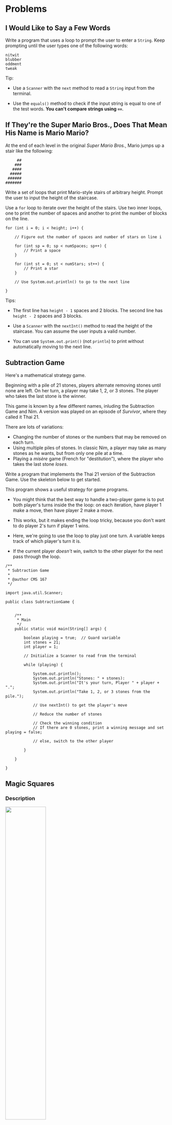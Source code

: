 # Problems

## I Would Like to Say a Few Words

Write a program that uses a loop to prompt the user to enter a `String`. Keep prompting until the user types one of the following words:

```
nitwit
blubber
oddment
tweak
```

Tip:

- Use a `Scanner` with the `next` method to read a `String` input from the terminal.

- Use the `equals()` method to check if the input string is equal to one of the test words. **You can't compare strings using `==`**.


## If They're the Super Mario Bros., Does That Mean His Name is Mario Mario?

At the end of each level in the original *Super Mario Bros.*, Mario jumps up a stair like the following:

```
     ##
    ###
   ####
  #####
 ######
#######
```

Write a set of loops that print Mario-style stairs of arbitrary height. Prompt the user to input the height of the staircase.

Use a `for` loop to iterate over the height of the stairs. Use two inner loops, one to print the number of spaces and another
to print the number of blocks on the line.

```
for (int i = 0; i < height; i++) {

    // Figure out the number of spaces and number of stars on line i

    for (int sp = 0; sp < numSpaces; sp++) {
        // Print a space
    }
    
    for (int st = 0; st < numStars; st++) {
        // Print a star
    }
    
    // Use System.out.println() to go to the next line
    
}

```

Tips: 

- The first line has `height - 1` spaces and 2 blocks. The second line has `height - 2` spaces and 3 blocks.

- Use a `Scanner` with the `nextInt()` method to read the height of the staircase. You can assume the user inputs a valid number.

- You can use `System.out.print()` (not `println`) to print without automatically moving to the next line.

## Subtraction Game

Here's a mathematical strategy game.

Beginning with a pile of 21 stones, players alternate removing stones until none are left. On her turn, a player may take 1, 2,
or 3 stones. The player who takes the last stone is the winner.

This game is known by a few different names, inluding the Subtraction Game and Nim. 
A version was played on an episode of *Survivor*, where they called it Thai 21.

There are lots of variations:

- Changing the number of stones or the numbers that may be removed on each turn.
- Using multiple piles of stones. In classic Nim, a player may take as many stones as he wants, but from only one pile at a time.
- Playing a *misère* game (French for "destitution"), where the player who takes the last stone *loses*.

Write a program that implements the Thai 21 version of the Subtraction Game. Use the skeleton below to get started.

This program shows a useful strategy for game programs.

- You might think that the best way to handle a two-player game is to put both player's turns inside the the loop: on each iteration,
have player 1 make a move, then have player 2 make a move.

- This works, but it makes ending the loop tricky, because you don't want to do player 2's turn if player 1 wins.

- Here, we're going to use the loop to play just one turn. A variable keeps track of which player's turn it is.

- If the current player *doesn't* win, switch to the other player for the next pass through the loop.

```
/**
 * Subtraction Game
 *
 * @author CMS 167
 */

import java.util.Scanner;

public class SubtractionGame {
    
    
    /**
     * Main
     */
    public static void main(String[] args) {
    
        boolean playing = true;  // Guard variable
        int stones = 21;
        int player = 1;
        
        // Initialize a Scanner to read from the terminal
        
        while (playing) {
        
            System.out.println();
            System.out.println("Stones: " + stones):
            System.out.println("It's your turn, Player " + player + ".";
            System.out.println("Take 1, 2, or 3 stones from the pile.");
            
            // Use nextInt() to get the player's move
            
            // Reduce the number of stones
            
            // Check the winning condition
            // If there are 0 stones, print a winning message and set playing = false;
            
            // else, switch to the other player
        
        }
        
    }

}
```

## Magic Squares

### Description

<img src="https://upload.wikimedia.org/wikipedia/commons/thumb/1/18/D%C3%BCrer_Melancholia_I.jpg/1280px-D%C3%BCrer_Melancholia_I.jpg" width="50%" />

Albrecht Dürer, *Melancholia I*, 1514

A **magic square** is a square matrix where all rows, columns, and diagonals sum to the same value. For example, the Dürer etching shown above includes the following
4 x 4 magic square with sum 34.

<img src="https://upload.wikimedia.org/wikipedia/commons/7/7e/Albrecht_D%C3%BCrer_-_Melencolia_I_%28detail%29.jpg" width="33%" />

There are a number of methods, some of ancient origin, for generating magic squares. [The Wikipedia article has extensive information](https://en.wikipedia.org/wiki/Magic_square). The most well-known is called the **Siamese method**. It was brought to Europe by the French diplomat
Simon de la Loubère in 1688 who learned of it during his trip as an ambassador to the Kingdom of Siam. The method probably originated in India; 
De la Loubère returned from Siam with documents describing other aspects of Indian science, including some of the first information on Indian
astronomy ever brought to Europe. Again, [Wikipedia has you
covered](https://en.wikipedia.org/wiki/Siamese_method) if you want more details.

The Siamese method generates an *n* x *n* magic square where *n* is odd. By default, the square is filled with the numbers from 1 to *n*<sup>2</sup>.

The method proceeds as follows:

1. Initialize the empty *n* x *n* square.

2. Start in the center of the top row and place a 1 there.

3. Move **up and to the right** to find the next square to fill. If moving up and to the right moves you off of the grid, wrap around to the other side.

4. If moving up and to the right would cause you to land on a square that is already occupied, move down by one square instead of moving up and right.

5. Continue this process, placing the numbers in sequential order until the entire square is filled.

Here is the illustration of the 3 x 3 square:

<img src="https://upload.wikimedia.org/wikipedia/commons/7/77/SiameseMethod.gif" width="33%" />

Here is an explanation of the first five steps:

1. Place a 1 in the center of the top row.

2. Move up and to the right, wrapping around to the bottom to place 2 in the lower-right square.

3. Move up and to the right, wrapping around to the left side to place 3 in the middle-left position.

4. Moving up and to the right from the 3 square would land on the 1 square, so move down one square instead and place 4 in the bottom left square.

5. Move up and right from the 4 square to place 5 in the center position.

And so forth.

### Code

Complete the program below to implement the Siamese method for constructing magic squares. Your program should read the number *n* as input, then initialize an *n* by *n*
matrix to hold the square.

```
/**
 * Magic squares
 *
 * CMS 121
 */
 
import java.util.Scanner;
 
public class MagicSquares {

    public static void main(String[] args) {

        // Create a Scanner and read n from the terminal
        Scanner input = new Scanner(System.in);
        System.out.println("Enter a value of n: ");
        int n = input.nextInt();
        
        // n must be odd and positive; if it isn't, quit immediately

        // Initialize an n x n array of int
        int[][] square = 
        
        // Start in the top row, center column
        int row = 0;
        int col = n / 2;  // Integer division yields the correct column
        
        // Place the values from 1 to n ^ 2
        for (int i = 1; i <= n * n; i++) {
        
            // Place value i at square[row][col]
        
            // Try to move up and right, wrapping around if you need to
            
            // If that position is occupied, go back to the old location and move down instead
            
        }
        
        // Print the final magic square
        
    }
}

```


### Specifications

To get full credit for this program, you code must do the following:

- Prompt for and read *n*, the size of the square.
- Exit immediately if *n* is negative or even.
- Successfully construct the squares with inputs of *n* = 3 and *n* = 5.
- Print the final square with reasonable formatting before exiting.

## Treblecross

**Treblecross** is a one-dimensional tic-tac-toe variant. Both players take turns marking X's on a line of *n* squares. The object is to be the first player
to complete a grouping of three X's:

<img src="https://upload.wikimedia.org/wikipedia/commons/thumb/b/b4/Treblecross.svg/440px-Treblecross.svg.png" width="20%" />

Finish the implementation of Treblecross given below. Your program should

- Prompt for the size of the playing array
- Quit if the input value is negative.
- Print the board and read input on each turn.
- Successfully alternate between the two players.
- Detect the three winning conditions and declare the appropriate player the winner.

```
/**
 * Treblecross
 */

import java.util.Scanner;

public class Treblecross {

    public static void main(String[] args) {
    
        // Create a Scanner and get an input value of n
        
        // If n is negative, quit the program immediately
        
        // Create a 1-D array of n char
        
        // Use a variable to keep track of the current player
        int player = 1;
        
        // Use a while loop to play until the game is complete
        boolean playing = true;
        while (playing) {
        
            // Print the current board
            
            // Ask the current player to choose an open position
            
            // Read the player's move using the Scanner
            
            // If that square is occupied, use a continue statement to repeat the loop
            
            // Mark the position
            
            // Check if the new move resulted in three in a line
            //
            // There are three ways this can happen:
            //     the new X is the left most of a group of three
            //     the new X is in the middle of a group of three
            //     the new X is on the right of a group of three
            
            // If so, declare the current player the winner and set playing = false
                        
            // In all other cases, switch to the other player
            // Here's a fancy way of switching using the mod operation
            // 1 % 2 + 1 ---> 2
            // 2 % 2 + 1 ---> 1
            player = (player % 2) + 1;
            
            
        }
    
    }

}
```
